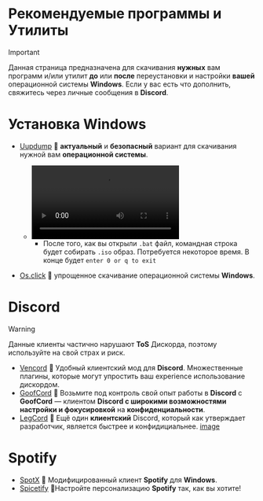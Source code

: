 # Рекомендуемые программы и Утилиты
> [!Important]
> Данная страница предназначена для скачивания **нужных** вам программ и/или утилит **до** или **после** переустановки и настройки **вашей** операционной системы **Windows**. Если у вас есть что дополнить, свяжитесь через личные сообщения в **Discord**.

# Установка Windows

- [Uupdump](https://uupdump.net/) 🔹 **актуальный** и **безопасный** вариант для скачивания нужной вам **операционной системы**. 

  - ![Гайд по установке](https://github.com/Seniroad/Computer-RU-Setup-guide/blob/cf5c14d21d13b27921eae392ae1ccbbefa61316b/docs/uupdump_guide.mp4)
    - После того, как вы открыли `.bat` файл, командная строка будет собирать `.iso` образ. Потребуется некоторое время. В конце будет `enter 0 or q to exit`
- [Os.click](https://os.click/en) 🔹 упрощенное скачивание операционной системы **Windows**.


# Discord

> [!WARNING]
> Данные клиенты частично нарушают **ToS** Дискорда, поэтому используйте на свой страх и риск.
- [Vencord](https://vencord.dev/) 🔹 Удобный клиентский мод для **Discord**. Множественные плагины, которые могут упростить ваш experience использование дискордом.
- [GoofCord](https://github.com/Milkshiift/GoofCord) 🔹 Возьмите под контроль свой опыт работы в **Discord** с **GoofCord** — клиентом **Discord **с широкими возможностями **настройки** и ф**окусировкой** на **конфиденциальности**.
- [LegCord](https://legcord.app/) 🔹 Ещё один **клиентский** Discord, который как утверждает разработчик, является быстрее и конфидициальнее.
[image](https://www.insidehighered.com/sites/default/files/2023-04/Discord-Symbol.png)

# Spotify

- [SpotX](https://github.com/SpotX-Official/SpotX) 🔹 Модифицированный клиент **Spotify** для **Windows**.
- [Spicetify](https://spicetify.app/) 🔹Настройте персонализацию **Spotify** так, как вы хотите!
